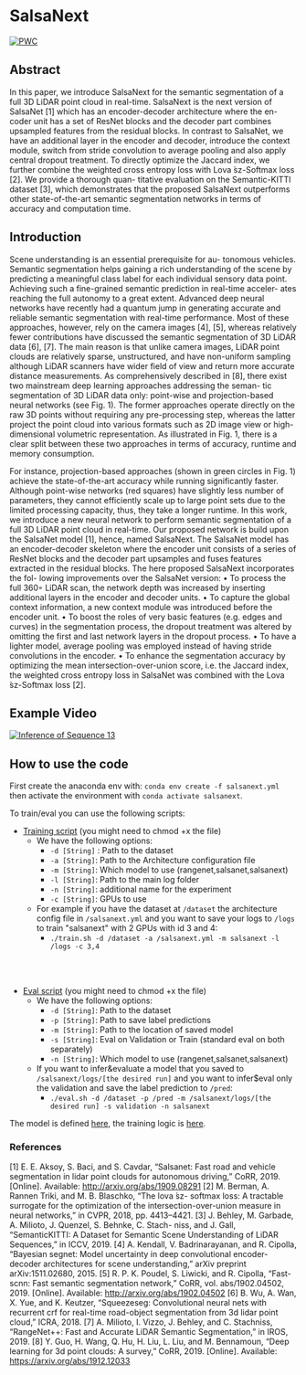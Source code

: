 # SalsaNext
[![PWC](https://img.shields.io/endpoint.svg?url=https://paperswithcode.com/badge/salsanext-fast-semantic-segmentation-of-lidar/3d-semantic-segmentation-on-semantickitti)](https://paperswithcode.com/sota/3d-semantic-segmentation-on-semantickitti?p=salsanext-fast-semantic-segmentation-of-lidar)

## Abstract 

In this paper, we introduce SalsaNext for the semantic segmentation of a full 3D LiDAR point cloud in real-time. SalsaNext is the next version of SalsaNet [1] which has an encoder-decoder architecture where the en- coder unit has a set of ResNet blocks and the decoder part combines upsampled features from the residual blocks. In contrast to SalsaNet, we have an additional layer in the encoder and decoder, introduce the context module, switch from stride convolution to average pooling and also apply central dropout treatment. To directly optimize the Jaccard index, we further combine the weighted cross entropy loss with Lova ́sz-Softmax loss [2]. We provide a thorough quan- titative evaluation on the Semantic-KITTI dataset [3], which demonstrates that the proposed SalsaNext outperforms other state-of-the-art semantic segmentation networks in terms of accuracy and computation time.

## Introduction 

Scene understanding is an essential prerequisite for au- tonomous vehicles. Semantic segmentation helps gaining a rich understanding of the scene by predicting a meaningful class label for each individual sensory data point. Achieving such a fine-grained semantic prediction in real-time acceler- ates reaching the full autonomy to a great extent.
Advanced deep neural networks have recently had a quantum jump in generating accurate and reliable semantic segmentation with real-time performance. Most of these approaches, however, rely on the camera images [4], [5], whereas relatively fewer contributions have discussed the semantic segmentation of 3D LiDAR data [6], [7]. The main reason is that unlike camera images, LiDAR point clouds are relatively sparse, unstructured, and have non-uniform sampling although LiDAR scanners have wider field of view and return more accurate distance measurements.
As comprehensively described in [8], there exist two mainstream deep learning approaches addressing the seman- tic segmentation of 3D LiDAR data only: point-wise and projection-based neural networks (see Fig. 1). The former approaches operate directly on the raw 3D points without requiring any pre-processing step, whereas the latter project the point cloud into various formats such as 2D image view or high-dimensional volumetric representation. As illustrated in Fig. 1, there is a clear split between these two approaches in terms of accuracy, runtime and memory consumption.

For instance, projection-based approaches (shown in green circles in Fig. 1) achieve the state-of-the-art accuracy while running significantly faster. Although point-wise networks (red squares) have slightly less number of parameters, they cannot efficiently scale up to large point sets due to the limited processing capacity, thus, they take a longer runtime.
In this work, we introduce a new neural network to perform semantic segmentation of a full 3D LiDAR point cloud in real-time. Our proposed network is build upon the SalsaNet model [1], hence, named SalsaNext. The SalsaNet model has an encoder-decoder skeleton where the encoder unit consists of a series of ResNet blocks and the decoder part upsamples and fuses features extracted in the residual blocks. The here proposed SalsaNext incorporates the fol- lowing improvements over the SalsaNet version:
• To process the full 360◦ LiDAR scan, the network depth was increased by inserting additional layers in the encoder and decoder units.
• To capture the global context information, a new context module was introduced before the encoder unit.
• To boost the roles of very basic features (e.g. edges and curves) in the segmentation process, the dropout treatment was altered by omitting the first and last network layers in the dropout process.
• To have a lighter model, average pooling was employed instead of having stride convolutions in the encoder.
• To enhance the segmentation accuracy by optimizing
the mean intersection-over-union score, i.e. the Jaccard index, the weighted cross entropy loss in SalsaNet was combined with the Lova ́sz-Softmax loss [2].

## Example Video

[![Inference of Sequence 13](https://i.ytimg.com/vi/WEAaq7GWSz0/hqdefault.jpg?sqp=-oaymwEjCNACELwBSFryq4qpAxUIARUAAAAAGAElAADIQj0AgKJDeAE=&rs=AOn4CLBSdG0KOvr4nEYG8fT_CCuNhyUmgg)](https://www.youtube.com/watch?v=WEAaq7GWSz0 "SalsaNext")


## How to use the code

First create the anaconda env with:
```conda env create -f salsanext.yml``` then activate the environment with ```conda activate salsanext```.

To train/eval you can use the following scripts:


 * [Training script](train.sh) (you might need to chmod +x the file)
   * We have the following options:
     * ```-d [String]``` : Path to the dataset
     * ```-a [String]```: Path to the Architecture configuration file 
     * ```-m [String]```: Which model to use (rangenet,salsanet,salsanext)
     * ```-l [String]```: Path to the main log folder
     * ```-n [String]```: additional name for the experiment
     * ```-c [String]```: GPUs to use
   * For example if you have the dataset at ``/dataset`` the architecture config file in ``/salsanext.yml``
   and you want to save your logs to ```/logs``` to train "salsanext" with 2 GPUs with id 3 and 4:
     * ```./train.sh -d /dataset -a /salsanext.yml -m salsanext -l /logs -c 3,4```
<br>
<br>

 * [Eval script](eval.sh) (you might need to chmod +x the file)
   * We have the following options:
     * ```-d [String]```: Path to the dataset
     * ```-p [String]```: Path to save label predictions
     * ``-m [String]``: Path to the location of saved model
     * ``-s [String]``: Eval on Validation or Train (standard eval on both separately)
     * ```-n [String]```: Which model to use (rangenet,salsanet,salsanext)
   * If you want to infer&evaluate a model that you saved to ````/salsanext/logs/[the desired run]```` and you
   want to infer$eval only the validation and save the label prediction to ```/pred```:
     * ```./eval.sh -d /dataset -p /pred -m /salsanext/logs/[the desired run] -s validation -n salsanext```
     
     
     
 The model is defined [here](train/tasks/semantic/modules/segmentator.py), the training logic is
 [here](train/tasks/semantic/modules/trainer.py).
 
 
 ### References 
[1] E. E. Aksoy, S. Baci, and S. Cavdar, “Salsanet: Fast road and vehicle segmentation in lidar point clouds for autonomous driving,” CoRR, 2019. [Online]. Available: http://arxiv.org/abs/1909.08291
[2] M. Berman, A. Rannen Triki, and M. B. Blaschko, “The lova ́sz- softmax loss: A tractable surrogate for the optimization of the intersection-over-union measure in neural networks,” in CVPR, 2018, pp. 4413–4421.
[3] J. Behley, M. Garbade, A. Milioto, J. Quenzel, S. Behnke, C. Stach- niss, and J. Gall, “SemanticKITTI: A Dataset for Semantic Scene Understanding of LiDAR Sequences,” in ICCV, 2019.
[4] A. Kendall, V. Badrinarayanan, and R. Cipolla, “Bayesian segnet: Model uncertainty in deep convolutional encoder-decoder architectures for scene understanding,” arXiv preprint arXiv:1511.02680, 2015.
[5] R. P. K. Poudel, S. Liwicki, and R. Cipolla, “Fast-scnn: Fast semantic segmentation network,” CoRR, vol. abs/1902.04502, 2019. [Online]. Available: http://arxiv.org/abs/1902.04502
[6] B. Wu, A. Wan, X. Yue, and K. Keutzer, “Squeezeseg: Convolutional neural nets with recurrent crf for real-time road-object segmentation from 3d lidar point cloud,” ICRA, 2018.
[7] A. Milioto, I. Vizzo, J. Behley, and C. Stachniss, “RangeNet++: Fast and Accurate LiDAR Semantic Segmentation,” in IROS, 2019.
[8] Y. Guo, H. Wang, Q. Hu, H. Liu, L. Liu, and M. Bennamoun, “Deep learning for 3d point clouds: A survey,” CoRR, 2019. [Online]. Available: https://arxiv.org/abs/1912.12033
 
 
